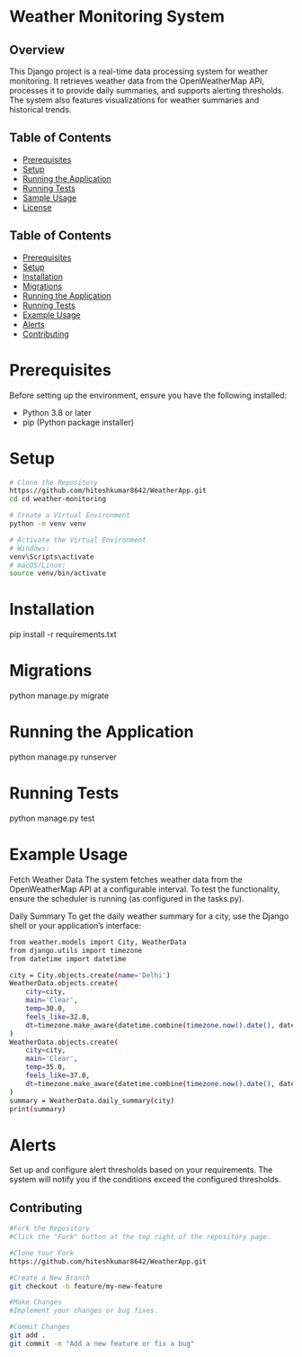 # Weather Monitoring System

## Overview

This Django project is a real-time data processing system for weather monitoring. It retrieves weather data from the OpenWeatherMap API, processes it to provide daily summaries, and supports alerting thresholds. The system also features visualizations for weather summaries and historical trends.

## Table of Contents

- [Prerequisites](#prerequisites)
- [Setup](#setup)
- [Running the Application](#running-the-application)
- [Running Tests](#running-tests)
- [Sample Usage](#sample-usage)
- [License](#license)

## Table of Contents

- [Prerequisites](#prerequisites)
- [Setup](#setup)
- [Installation](#installation)
- [Migrations](#migrations)
- [Running the Application](#running-the-application)
- [Running Tests](#running-tests)
- [Example Usage](#example-usage)
- [Alerts](#alerts)
- [Contributing](#contributing)

# Prerequisites

Before setting up the environment, ensure you have the following installed:

- Python 3.8 or later
- pip (Python package installer)

# Setup

```bash
# Clone the Repository
https://github.com/hiteshkumar8642/WeatherApp.git
cd cd weather-monitoring

# Create a Virtual Environment
python -m venv venv

# Activate the Virtual Environment
# Windows:
venv\Scripts\activate
# macOS/Linux:
source venv/bin/activate
```

# Installation
pip install -r requirements.txt

# Migrations
python manage.py migrate


# Running the Application
python manage.py runserver

# Running Tests
python manage.py test

# Example Usage
Fetch Weather Data
The system fetches weather data from the OpenWeatherMap API at a configurable interval. To test the functionality, ensure the scheduler is running (as configured in the tasks.py).

Daily Summary
To get the daily weather summary for a city, use the Django shell or your application’s interface:
```bash
from weather.models import City, WeatherData
from django.utils import timezone
from datetime import datetime

city = City.objects.create(name='Delhi')
WeatherData.objects.create(
    city=city,
    main='Clear',
    temp=30.0,
    feels_like=32.0,
    dt=timezone.make_aware(datetime.combine(timezone.now().date(), datetime.min.time()))
)
WeatherData.objects.create(
    city=city,
    main='Clear',
    temp=35.0,
    feels_like=37.0,
    dt=timezone.make_aware(datetime.combine(timezone.now().date(), datetime.max.time()))
)
summary = WeatherData.daily_summary(city)
print(summary)

```

# Alerts
Set up and configure alert thresholds based on your requirements. The system will notify you if the conditions exceed the configured thresholds.

## Contributing
```bash
#Fork the Repository
#Click the "Fork" button at the top right of the repository page.

#Clone Your Fork
https://github.com/hiteshkumar8642/WeatherApp.git

#Create a New Branch
git checkout -b feature/my-new-feature

#Make Changes
#Implement your changes or bug fixes.

#Commit Changes
git add .
git commit -m "Add a new feature or fix a bug"
